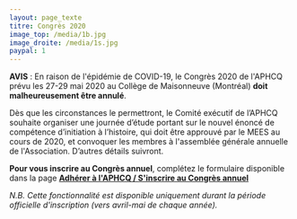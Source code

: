 ```yaml
---
layout: page_texte
titre: Congrès 2020
image_top: /media/1b.jpg
image_droite: /media/1s.jpg
paypal: 1
---
```

**AVIS** : En raison de l'épidémie de COVID-19, le Congrès 2020 de l'APHCQ prévu les 27-29 mai 2020 au Collège de Maisonneuve (Montréal) **doit malheureusement être annulé**.

Dès que les circonstances le permettront, le Comité exécutif de l’APHCQ souhaite organiser une journée d’étude portant sur le nouvel énoncé de compétence d’initiation à l’histoire, qui doit être approuvé par le MEES au cours de 2020, et convoquer les membres à l'assemblée générale annuelle de l'Association. D’autres détails suivront.


**Pour vous inscrire au Congrès annuel**, complétez le formulaire disponible dans la page [**Adhérer à l'APHCQ / S'inscrire au Congrès annuel**](/adherez.html) 

*N.B. Cette fonctionnalité est disponible uniquement durant la période officielle d'inscription (vers avril-mai de chaque année).*
